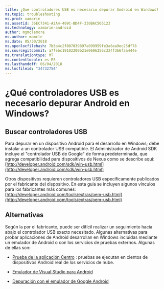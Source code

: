 ```yaml
---
title: ¿Qué controladores USB es necesario depurar Android en Windows?
ms.topic: troubleshooting
ms.prod: xamarin
ms.assetid: 36EC7341-A2A4-409C-BD4F-330BAC505123
ms.technology: xamarin-android
author: mgmclemore
ms.author: mamcle
ms.date: 05/30/2018
ms.openlocfilehash: 7b3a4c2f807839897a099959fe3a6ea9ec25df78
ms.sourcegitcommit: a7febc19102209b21e0696256c324f366faa444e
ms.translationtype: MT
ms.contentlocale: es-ES
ms.lasthandoff: 06/04/2018
ms.locfileid: "34732754"
---
```

# <a name="what-usb-drivers-do-i-need-to-debug-android-on-windows"></a>¿Qué controladores USB es necesario depurar Android en Windows?

## <a name="finding-usb-drivers"></a>Buscar controladores USB

Para depurar en un dispositivo Android para el desarrollo en Windows; debe instalar a un controlador USB compatible. El Administrador de Android SDK incluye el "controlador USB de Google" de forma predeterminada, que agrega compatibilidad para dispositivos de Nexus como se describe aquí: [http://developer.android.com/sdk/win-usb.html](http://developer.android.com/sdk/win-usb.html)

Otros dispositivos requieren controladores USB específicamente publicados por el fabricante del dispositivo. En esta guía se incluyen algunos vínculos para los fabricantes más comunes: [http://developer.android.com/tools/extras/oem-usb.html](http://developer.android.com/tools/extras/oem-usb.html)

## <a name="alternatives"></a>Alternativas

Según la por el fabricante, puede ser difícil realizar un seguimiento hacia abajo el controlador USB exacto necesitado. Algunas alternativas para probar aplicaciones de Android desarrollan en Windows incluidas mediante un emulador de Android o con los servicios de pruebas externos. Algunas de ellas son:

- [Prueba de la aplicación Centro](https://docs.microsoft.com/appcenter/test-cloud/) : pruebas se ejecutan en cientos de dispositivos Android real de los servicios de nube.

- [Emulador de Visual Studio para Android](https://www.visualstudio.com/en-us/features/msft-android-emulator-vs.aspx)

- [Depuración con el emulador de Google Android](~/android/deploy-test/debugging/android-sdk-emulator/index.md)

